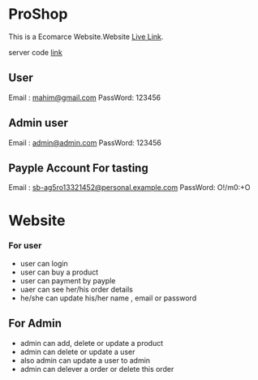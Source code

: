 # ProShop

This is a Ecomarce Website.Website [Live Link](https://practical-chandrasekhar-de043c.netlify.app/).

server code [link](https://github.com/masudRana88/proShopServer)

## User 
Email : mahim@gmail.com
PassWord: 123456

## Admin user
Email : admin@admin.com
PassWord: 123456

## Payple Account For tasting
Email : sb-ag5ro13321452@personal.example.com
PassWord: O!/m0:+O

# Website 
### For user
 * user can login
 * user can buy a product
 * user can payment by payple
 * uaer can see her/his order details
 * he/she can update his/her name , email or password
## For Admin
 * admin can add, delete or update a product
 * admin can delete or update a user
 * also admin can update a user to admin
 * admin can delever a order or delete this order

